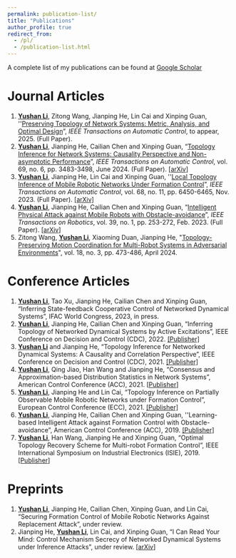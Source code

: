 ```yaml
---
permalink: publication-list/
title: "Publications"
author_profile: true
redirect_from: 
  - /pl/
  - /publication-list.html
---
```


A complete list of my publications can be found at [Google Scholar](https://scholar.google.com/citations?user=yPDjyMoAAAAJ&hl=en&oi=ao)

# Journal Articles

1. **<u>Yushan Li</u>**, Zitong Wang, Jianping He, Lin Cai and Xinping Guan, ''[Preserving Topology of Network Systems: Metric, Analysis, and Optimal Design](https://doi.org/10.1109/TAC.2024.3503501)”, *IEEE Transactions on Automatic Control*, to appear, 2025. (Full Paper).
2. **<u>Yushan Li</u>**, Jianping He, Cailian Chen and Xinping Guan, “[Topology Inference for Network Systems: Causality Perspective and Non-asymptotic Performance](https://doi.org/10.1109/TAC.2023.3303816)”, *IEEE Transactions on Automatic Control*, vol. 69, no. 6, pp. 3483-3498, June 2024.  (Full Paper). [[arXiv](https://arxiv.org/abs/2106.01031)]
3. **<u>Yushan Li</u>**, Jianping He, Lin Cai and Xinping Guan, ''[Local Topology Inference of Mobile Robotic Networks Under Formation Control](https://doi.org/10.1109/TAC.2023.3237484)”, *IEEE Transactions on Automatic Control*,  vol. 68, no. 11, pp. 6450-6465, Nov. 2023.  (Full Paper). [[arXiv]](https://arxiv.org/abs/2205.00243)
4. **<u>Yushan Li</u>**, Jianping He, Cailian Chen and Xinping Guan, “[Intelligent Physical Attack against Mobile Robots with Obstacle-avoidance](https://doi.org/10.1109/TRO.2022.3201394)”, *IEEE Transactions on Robotics*, vol. 39, no. 1, pp. 253-272, Feb. 2023.  (Full Paper). [[arXiv](https://arxiv.org/abs/1910.06461)]
5. Zitong Wang, **<u>Yushan Li</u>**, Xiaoming Duan, Jianping He, "[Topology-Preserving Motion Coordination for Multi-Robot Systems in Adversarial Environments](https://ieeexplore.ieee.org/abstract/document/10582402/)", vol. 18, no. 3, pp. 473-486, April 2024. 

# Conference Articles 

1. **<u>Yushan Li</u>**, Tao Xu, Jianping He, Cailian Chen and Xinping Guan, “Inferring State-feedback Cooperative Control of Networked Dynamical Systems”, IFAC World Congress, 2023, in press.
2. **<u>Yushan Li</u>**, Jianping He, Cailian Chen and Xinping Guan, “Inferring Topology of Networked Dynamical Systems by Active Excitations”, IEEE Conference on Decision and Control (CDC), 2022.  [[Publisher]](https://doi.org/10.1109/CDC51059.2022.9992808)
3. **<u>Yushan Li</u>** and Jianping He, “Topology Inference for Networked Dynamical Systems: A Causality and Correlation Perspective”, IEEE Conference on Decision and Control (CDC), 2021. [[Publisher]](https://ieeexplore.ieee.org/document/9682968)
4. **<u>Yushan Li</u>**, Qing Jiao, Han Wang and Jianping He, “Consensus and Approximation-based Distribution Statistics in Network Systems”, American Control Conference (ACC), 2021. [[Publisher](https://ieeexplore.ieee.org/document/9483081)]
5. **<u>Yushan Li</u>**, Jianping He and Lin Cai, “Topology Inference on Partially Observable Mobile
   Robotic Networks under Formation Control”, European Control Conference (ECC), 2021. [[Publisher]](https://ieeexplore.ieee.org/document/9655038)
6. **<u>Yushan Li</u>**, Jianping He, Cailian Chen and Xinping Guan, ''Learning-based Intelligent Attack against Formation Control with Obstacle-avoidance”, American Control Conference (ACC), 2019. [[Publisher]](https://ieeexplore.ieee.org/document/8814377)
7. **<u>Yushan Li</u>**, Han Wang, Jianping He and Xinping Guan, “Optimal Topology Recovery Scheme for Multi-robot Formation Control”, IEEE International Symposium on Industrial Electronics (ISIE), 2019. [[Publisher](https://ieeexplore.ieee.org/document/8781433)]

# Preprints

1. **<u>Yushan Li</u>**, Jianping He, Cailian Chen, Xinping Guan, and Lin Cai, “Securing Formation Control of Mobile Robotic Networks Against Replacement Attack”, under review.
2. Jianping He, **<u>Yushan Li</u>**, Lin Cai, and Xinping Guan, “I Can Read Your Mind: Control Mechanism Secrecy of Networked Dynamical Systems under Inference Attacks”, under review. [[arXiv](https://arxiv.org/abs/2205.03556)]
